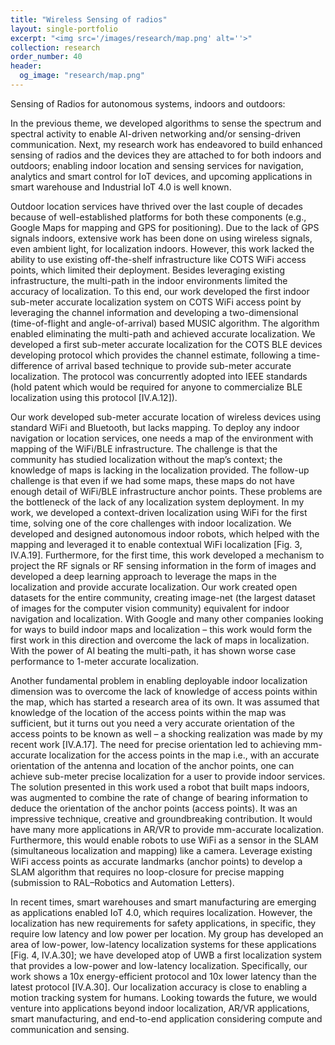 ```yaml
---
title: "Wireless Sensing of radios"
layout: single-portfolio
excerpt: "<img src='/images/research/map.png' alt=''>"
collection: research
order_number: 40
header: 
  og_image: "research/map.png"
---
```


Sensing of Radios for autonomous systems, indoors and outdoors: 

In the previous theme, we developed algorithms to sense the spectrum and spectral activity to enable AI-driven networking and/or sensing-driven communication. Next, my research work has endeavored to build enhanced sensing of radios and the devices they are attached to for both indoors and outdoors; enabling indoor location and sensing services for navigation, analytics and smart control for IoT devices, and upcoming applications in smart warehouse and Industrial IoT 4.0 is well known.

Outdoor location services have thrived over the last couple of decades because of well-established platforms for both these components (e.g., Google Maps for mapping and GPS for positioning). Due to the lack of GPS signals indoors, extensive work has been done on using wireless signals, even ambient light, for localization indoors. However, this work lacked the ability to use existing off-the-shelf infrastructure like COTS WiFi access points, which limited their deployment. Besides leveraging existing infrastructure, the multi-path in the indoor environments limited the accuracy of localization. To this end, our work developed the first indoor sub-meter accurate localization system on COTS WiFi access point by leveraging the channel information and developing a two-dimensional (time-of-flight and angle-of-arrival) based MUSIC algorithm. The algorithm enabled eliminating the multi-path and achieved accurate localization. We developed a first sub-meter accurate localization for the COTS BLE devices developing protocol which provides the channel estimate, following a time-difference of arrival based technique to provide sub-meter accurate localization. The protocol was concurrently adopted into IEEE standards (hold patent which would be required for anyone to commercialize BLE localization using this protocol [IV.A.12]). 

Our work developed sub-meter accurate location of wireless devices using standard WiFi and Bluetooth, but lacks mapping. To deploy any indoor navigation or location services, one needs a map of the environment with mapping of the WiFi/BLE infrastructure. The challenge is that the community has studied localization without the map’s context; the knowledge of maps is lacking in the localization provided. The follow-up challenge is that even if we had some maps, these maps do not have enough detail of WiFi/BLE infrastructure anchor points. These problems are the bottleneck of the lack of any localization system deployment. In my work, we developed a context-driven localization using WiFi for the first time, solving one of the core challenges with indoor localization. We developed and designed autonomous indoor robots, which helped with the mapping and leveraged it to enable contextual WiFi localization [Fig. 3, IV.A.19]. Furthermore, for the first time, this work developed a mechanism to project the RF signals or RF sensing information in the form of images and developed a deep learning approach to leverage the maps in the localization and provide accurate localization. Our work created open datasets for the entire community, creating image-net (the largest dataset of images for the computer vision community) equivalent for indoor navigation and localization. With Google and many other companies looking for ways to build indoor maps and localization – this work would form the first work in this direction and overcome the lack of maps in localization. With the power of AI beating the multi-path, it has shown worse case performance to 1-meter accurate localization.

Another fundamental problem in enabling deployable indoor localization dimension was to overcome the lack of knowledge of access points within the map, which has started a research area of its own. It was assumed that knowledge of the location of the access points within the map was sufficient, but it turns out you need a very accurate orientation of the access points to be known as well – a shocking realization was made by my recent work [IV.A.17]. The need for precise orientation led to achieving mm-accurate localization for the access points in the map i.e., with an accurate orientation of the antenna and location of the anchor points, one can achieve sub-meter precise localization for a user to provide indoor services. The solution presented in this work used a robot that built maps indoors, was augmented to combine the rate of change of bearing information to deduce the orientation of the anchor points (access points). It was an impressive technique, creative and groundbreaking contribution. It would have many more applications in AR/VR to provide mm-accurate localization. Furthermore, this would enable robots to use WiFi as a sensor in the SLAM (simultaneous localization and mapping) like a camera.  Leverage existing WiFi access points as accurate landmarks (anchor points) to develop a SLAM algorithm that requires no loop-closure for precise mapping (submission to RAL–Robotics and Automation Letters).

In recent times, smart warehouses and smart manufacturing are emerging as applications enabled IoT 4.0, which requires localization. However, the localization has new requirements for safety applications, in specific, they require low latency and low power per location. My group has developed an area of low-power, low-latency localization systems for these applications [Fig. 4, IV.A.30]; we have developed atop of UWB a first localization system that provides a low-power and low-latency localization. Specifically, our work shows a 10x energy-efficient protocol and 10x lower latency than the latest protocol [IV.A.30]. Our localization accuracy is close to enabling a motion tracking system for humans. Looking towards the future, we would venture into applications beyond indoor localization, AR/VR applications, smart manufacturing, and end-to-end application considering compute and communication and sensing. 

<!-- 
In this set of projects, I leverage geospatial event data to explore the microlevel dynamics of political violence. What role can violence at the local level serve in advancing broader political ends? What explains patterns of action and reaction between actors engaged in different types of political violence? How do the differing roles the UN peacekeepers play affect the likelihood that rebel fighters will target them?

## Article

Christian Oswald, Melanie Sauter, Sigrid Weber, and Rob Williams. "Under the Roof of Rebels: Civilian Targeting After Territorial Takeover in Sierra Leone." *International Studies Quarterly*.

> Do rebels target civilians as part of the process of establishing control in their territories? This research note shows that transition periods after rebels gain territorial control are remarkably violent for civilians. Speaking to the civilian victimization and rebel governance literature, we investigate the immediate time period after rebels successfully capture and hold territory. We argue that rebels use violence to gain compliance in newly captured territories until they are able to build up local capacities and institutions for peaceful governance. To test this argument, we draw on methodological advances in integrating event data and combine multiple datasets to study patterns of violence perpetrated by the Revolutionary United Front in Sierra Leone from 1997-2001. The findings of our spatiotemporal analysis show that civilian targeting increases in the period after rebels capture territory from the government compared to areas without territorial takeover, suggesting that life under the roof of rebels is initially more dangerous for civilians.

[Article](https://doi.org/10.1093/isq/sqaa009){: .btn--research} [Preprint](/files/pdf/research/Under the Roof of Rebels.pdf){: .btn--research} [Supplemental Information](/files/pdf/research/Under the Roof of Rebels SI.pdf){: .btn--research} [Replication Archive](https://doi.org/10.7910/DVN/BEKPWV){: .btn--research}

## Working papers

Patrick Hunnicutt, William G. Nomikos, and Rob Williams. "Non-Combatants or Counter-Insurgents? The Strategic Logic of Violence against UN Peacekeeping." Presented at the Annual Conference of the American Political Science Association, San Francisco, CA, September, 2020.

> Despite the wealth of academic research on United Nations (UN) peacekeeping operations, we know remarkably little about the causes of violence against peacekeepers. The dramatic increase in peacekeeper casualties over the past decade make this omission particularly problematic. This article demonstrates that violence against peacekeepers stems from strategic motivations. Peacekeepers in multidimensional PKOs serve as substitute providers of governance and security, working to bolster perceived state capacity and legitimacy in areas where the government cannot send its own forces. Insurgents target peacekeepers in expectation of a PKO unit’s capacity to win over the support of local civilians. We argue that insurgents rely on three primary heuristics to predict the downstream efficacy of peacekeeping forces: personnel composition, peacekeeper nationality, and local levels of insurgent control. We test our theory using an original dataset of geocoded UN multidimensional peacekeeping deployments peacekeeping deployments. Using primary documents sourced directly from the UN covering 10 multidimensional peacekeeping operations from 1999-2018, we present comprehensive time-series data on UN peacekeeper deployment location. We ﬁnd preliminary evidence that peacekeepers are targeted because of their cultural similarity with noncombatants and, in some cases, because they patrol areas where insurgents have political control.

[Working Paper](/files/pdf/research/PKO Targeting.pdf){: .btn--research}

Navin Bapat, Daniel Gustafson, and Rob Williams. "Terrorism, Stealth Aggression, and Political Opportunism." Presented at the Annual Meeting of the Peace Science Society (International), South Bend, IN, November, 2016.

> Why do governments respond to terrorist attacks with repression, given that terrorism typically produces insignificant damage, and repression often increases popular support for terrorists? This study argues that governments use repression in response to terrorist attacks for both strategic and opportunistic reasons. Strategically, attacks may signal that terrorists are destabilizing the government’s control of its territory. Since state power is endogenous to the territory it controls, these losses may precipitously weaken the government and make it vulnerable to internal and external challengers. Governments therefore turn to violence in an effort to maintain territories that are critical to maintaining power. On the other hand, the specter of destabilization allows opportunistic leaders in quasi-democratic regimes to repress political adversaries and retain office indefinitely in the name of fighting terrorism. We find support for these hypotheses using data on African, Asian, and Middle Eastern states from 1992-2010.

[Working Paper](/files/pdf/research/Terrorism Territorial Aggression.pdf){: .btn--research}

## Manuscript in preparation

William G. Nomikos, İpek Ece Sener, and Rob Williams. "Does UN Peacekeeping Prevent Communal Violence? Evidence from Disputes in Burkina Faso and Mali."

> Research in political science has shown that UN peacekeeping operations are an important tool for ending civil war violence. However, much less is known about how UN peacekeepers affect communal violence at the level of the individual, family, or community. Given that  communal disputes over local issues such as land use, cattle herding, or access to resources are the main source of instability in Africa,  understanding how international actors can contribute to their resolution is a pressing concern. How does the presence of UN peacekeepers affect communal violence between civilians in conflict settings? We address this question by offering a straightforward empirical test of how UN peacekeeping patrols affect the likelihood that a communal dispute will become violent in an active conflict setting with a multidimensional peacekeeping operations. We build on the literature on communal conflicts to argue that peacekeepers deter violence against violence. To test our argument, we examine the case of Mail, the site of large-scale communal violence managed by UN peacekeepers since  2013. We employ a Geographic Regression Discontinuity Design (GRDD) around the border of Mali and Burkina Faso to estimate the causal effect of deploying peacekeepers to an area with growing communal tensions. We find that the presence of peacekeepers reduces the probability of the onset of communal violence by 17%. Furthermore, we show that the magnitude of this effect increases as the number of peacekeepers deployed to a given area increase. Ultimately, our research provides robust causal evidence that UN peacekeeping works at the local level.

[Abstract](/files/pdf/research/UNPoC.pdf){: .btn--research}
 -->

